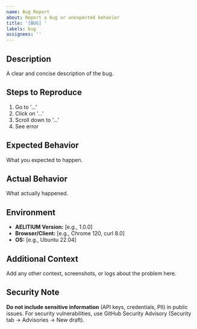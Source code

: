 ```yaml
---
name: Bug Report
about: Report a bug or unexpected behavior
title: '[BUG] '
labels: bug
assignees: ''
---
```


## Description

A clear and concise description of the bug.

## Steps to Reproduce

1. Go to '...'
2. Click on '...'
3. Scroll down to '...'
4. See error

## Expected Behavior

What you expected to happen.

## Actual Behavior

What actually happened.

## Environment

- **AELITIUM Version:** [e.g., 1.0.0]
- **Browser/Client:** [e.g., Chrome 120, curl 8.0]
- **OS:** [e.g., Ubuntu 22.04]

## Additional Context

Add any other context, screenshots, or logs about the problem here.

## Security Note

**Do not include sensitive information** (API keys, credentials, PII) in public issues.
For security vulnerabilities, use GitHub Security Advisory (Security tab → Advisories → New draft).
